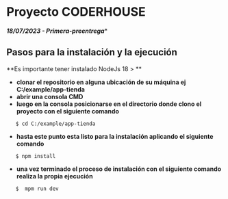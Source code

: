  # Proyecto CODERHOUSE

***18/07/2023 - Primera-preentrega****

## Pasos para la instalación y la ejecución 

**Es importante tener instalado NodeJs 18 > **

- **clonar el repositorio en alguna ubicación de su máquina ej C:/example/app-tienda**
- **abrir una consola CMD** 
- **luego en la consola posicionarse en el directorio donde clono el proyecto con el siguiente comando**
```shell
   $ cd C:/example/app-tienda
```
- **hasta este punto esta listo para la instalación aplicando el siguiente comando**
```shell 
   $ npm install
```
- **una vez terminado el proceso de instalación con el siguiente comando realiza la propia ejecución**
```shell
   $  mpm run dev
```